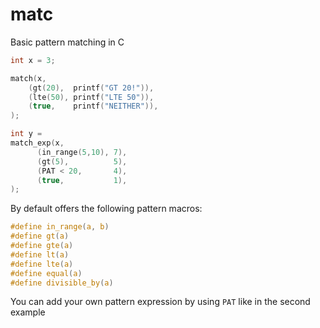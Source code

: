 # matc

Basic pattern matching in C

```C
int x = 3;

match(x,
    (gt(20),  printf("GT 20!")),
    (lte(50), printf("LTE 50")),
    (true,    printf("NEITHER")),
);
```

```C
int y =
match_exp(x,
      (in_range(5,10), 7),
      (gt(5),          5),
      (PAT < 20,       4),
      (true,           1),
);
```
By default offers the following pattern macros:
```C
#define in_range(a, b)
#define gt(a)
#define gte(a)
#define lt(a)
#define lte(a)
#define equal(a)
#define divisible_by(a)
```
You can add your own pattern expression by using `PAT` like in the second example  
